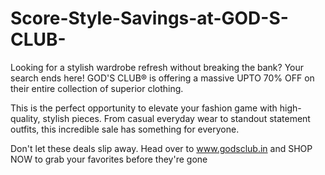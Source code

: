 # Score-Style-Savings-at-GOD-S-CLUB-

Looking for a stylish wardrobe refresh without breaking the bank? Your search ends here! GOD'S CLUB® is offering a massive UPTO 70% OFF on their entire collection of superior clothing.

This is the perfect opportunity to elevate your fashion game with high-quality, stylish pieces. From casual everyday wear to standout statement outfits, this incredible sale has something for everyone.

Don't let these deals slip away. Head over to www.godsclub.in and SHOP NOW to grab your favorites before they're gone
